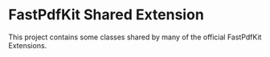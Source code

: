 # FastPdfKit Shared Extension

This project contains some classes shared by many of the official FastPdfKit Extensions.

